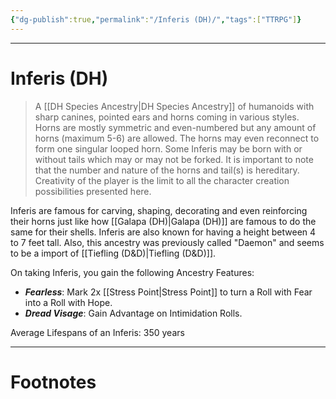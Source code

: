 ```yaml
---
{"dg-publish":true,"permalink":"/Inferis (DH)/","tags":["TTRPG"]}
---
```



---
# Inferis (DH)
> A [[DH Species Ancestry\|DH Species Ancestry]] of humanoids with sharp canines, pointed ears and horns coming in various styles. Horns are mostly symmetric and even-numbered but any amount of horns (maximum 5-6) are allowed. The horns may even reconnect to form one singular looped horn. Some Inferis may be born with or without tails which may or may not be forked. It is important to note that the number and nature of the horns and tail(s) is hereditary.
> Creativity of the player is the limit to all the character creation possibilities presented here.

Inferis are famous for carving, shaping, decorating and even reinforcing their horns just like how [[Galapa (DH)\|Galapa (DH)]] are famous to do the same for their shells. Inferis are also known for having a height between 4 to 7 feet tall. Also, this ancestry was previously called "Daemon" and seems to be a import of [[Tiefling (D&D)\|Tiefling (D&D)]].

On taking Inferis, you gain the following Ancestry Features:
- ***Fearless***: Mark 2x [[Stress Point\|Stress Point]] to turn a Roll with Fear into a Roll with Hope.
- ***Dread Visage***: Gain Advantage on Intimidation Rolls.

Average Lifespans of an Inferis: 350 years

---
# Footnotes